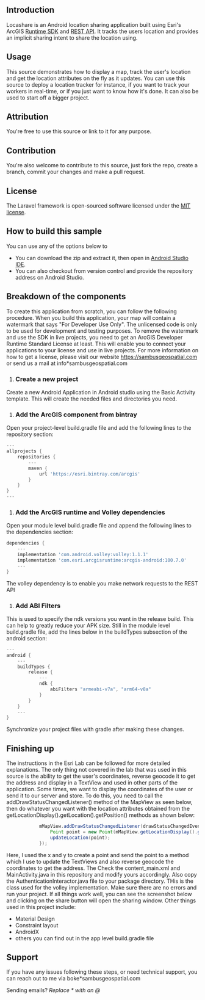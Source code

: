 ## Introduction

Locashare is an Android location sharing application built using Esri's ArcGIS [Runtime SDK](https://developers.arcgis.com/arcgis-runtime/) and [REST API](https://developers.arcgis.com/rest/). It tracks the users location and provides an implicit sharing intent to share the location using.

## Usage

This source demonstrates how to display a map, track the user's location and get the location attributes on the fly as it updates. You can use this source to deploy a location tracker for instance, if you want to track your workers in real-time, or if you just want to know how it's done. It can also be used to start off a bigger project. 

## Attribution

You're free to use this source or link to it for any purpose.

## Contribution

You're also welcome to contribute to this source, just fork the repo, create a branch, commit your changes and make a pull request.

## License

The Laravel framework is open-sourced software licensed under the [MIT license](http://opensource.org/licenses/MIT).

## How to build this sample

You can use any of the options below to 
- You can download the zip and extract it, then open in [Android Studio IDE](https://developer.android.com/studio).
- You can also checkout from version control and provide the repository address on Android Studio.

## Breakdown of the components

To create this application from scratch, you can follow the following procedure. When you build this application, your map will contain a watermark that says "For Developer Use Only". 
The unlicensed code is only to be used for development and testing purposes. To remove the watermark and use the SDK in live projects, you need to get an ArcGIS Developer Runtime Standard License at least. 
This will enable you to connect your applications to your license and use in live projects. 
For more information on how to get a license, please visit our website https://sambusgeospatial.com or send us a mail at info*sambusgeospatial.com

1. ### Create a new project 
Create a new Android Application in Android studio using the Basic Activity template. This will create the needed files and directories you need.
1. ### Add the ArcGIS component from bintray
Open your project-level build.gradle file and add the following lines to the repository section:
```groovy
---
allprojects {
    repositories {
        ---
        maven {
            url 'https://esri.bintray.com/arcgis'
        }
    }
}
---
```
1. ### Add the ArcGIS runtime and Volley dependencies
Open your module level build.gradle file and append the following lines to the dependencies section:
```groovy
dependencies {
    ---
    implementation 'com.android.volley:volley:1.1.1'
    implementation 'com.esri.arcgisruntime:arcgis-android:100.7.0'
    ---
}
```
The volley dependency is to enable you make network requests to the REST API

1. ### Add ABI Filters
This is used to specify the ndk versions you want in the release build. This can help to greatly reduce your APK size.
Still in the module level build.gradle file, add the lines below in the buildTypes subsection of the android section:
```groovy
---
android {
    ---
    buildTypes {
        release {
            ---
            ndk {
                abiFilters "armeabi-v7a", "arm64-v8a"
            }
        }
    }
    ---
}
```
Synchronize your project files with gradle after making these changes.

## Finishing up
The instructions in the Esri Lab can be followed for more detailed explanations.
The only thing not covered in the lab that was used in this source is the ability to get the user's coordinates, reverse geocode it to get the address and display in a TextView and used in other parts of the application.
Some times, we want to display the coordinates of the user or send it to our server and store. 
To do this, you need to call the addDrawStatusChangedListener() method of the MapView as seen below, then do whatever you want with the location attributes obtained from the getLocationDisplay().getLocation().getPosition() methods as shown below:
```Java
            mMapView.addDrawStatusChangedListener(drawStatusChangedEvent -> {
                Point point = new Point(mMapView.getLocationDisplay().getLocation().getPosition().getX(), mMapView.getLocationDisplay().getLocation().getPosition().getY());
                updateLocation(point);
            });
```
Here, I used the x and y to create a point and send the point to a method which I use to update the TextViews and also reverse geocode the coordinates to get the address.
The Check the content_main.xml and MainActivity.java in this repository and modify yours accordingly.
Also copy the AuthenticationInteractor.java file to your package directory. THis is the class used for the volley implementation.
Make sure there are no errors and run your project.
If all things work well, you can see the screenshot below and clicking on the share button will open the sharing window.
Other things used in this project include:
- Material Design
- Constraint layout
- AndroidX
- others you can find out in the app level build.gradle file

## Support
If you have any issues following these steps, or need technical support, you can reach out to me via boke*sambusgeospatial.com

Sending emails?
*Replace * with an @* 

